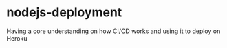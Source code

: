 # nodejs-deployment
Having a core understanding on how CI/CD works and using it to deploy on Heroku
